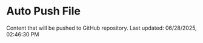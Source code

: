 # Auto Push File

Content that will be pushed to GitHub repository.
Last updated: 06/28/2025, 02:46:30 PM